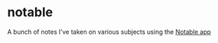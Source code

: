 # notable
A bunch of notes I've taken on various subjects using the [Notable app](https://github.com/notable/notable)
